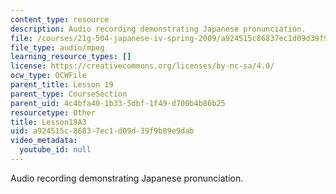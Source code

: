 ```yaml
---
content_type: resource
description: Audio recording demonstrating Japanese pronunciation.
file: /courses/21g-504-japanese-iv-spring-2009/a924515c86837ec1d09d39f9b89e9dab_Lesson19A3.mp3
file_type: audio/mpeg
learning_resource_types: []
license: https://creativecommons.org/licenses/by-nc-sa/4.0/
ocw_type: OCWFile
parent_title: Lesson 19
parent_type: CourseSection
parent_uid: 4c4bfa40-1b33-5dbf-1f49-d700b4b86b25
resourcetype: Other
title: Lesson19A3
uid: a924515c-8683-7ec1-d09d-39f9b89e9dab
video_metadata:
  youtube_id: null
---
```

Audio recording demonstrating Japanese pronunciation.
